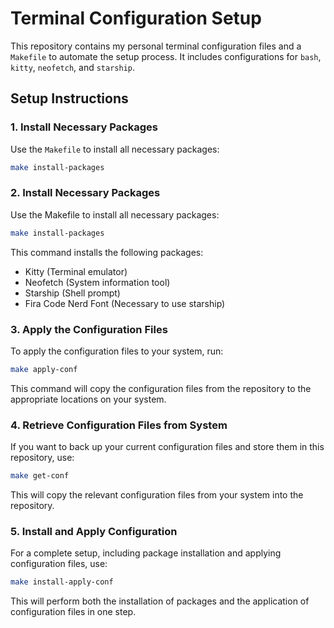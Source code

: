 # Terminal Configuration Setup

This repository contains my personal terminal configuration files and a `Makefile` to automate the setup process. It includes configurations for `bash`, `kitty`, `neofetch`, and `starship`.


## Setup Instructions

### 1. Install Necessary Packages

Use the `Makefile` to install all necessary packages:

```bash
make install-packages
```
### 2. Install Necessary Packages

Use the Makefile to install all necessary packages:

```bash
make install-packages
```

This command installs the following packages:

* Kitty (Terminal emulator)
* Neofetch (System information tool)
* Starship (Shell prompt)
* Fira Code Nerd Font (Necessary to use starship)

### 3. Apply the Configuration Files

To apply the configuration files to your system, run:

```bash
make apply-conf
```

This command will copy the configuration files from the repository to the appropriate locations on your system.
### 4. Retrieve Configuration Files from System

If you want to back up your current configuration files and store them in this repository, use:

```bash
make get-conf
```

This will copy the relevant configuration files from your system into the repository.
### 5. Install and Apply Configuration

For a complete setup, including package installation and applying configuration files, use:

```bash
make install-apply-conf
```

This will perform both the installation of packages and the application of configuration files in one step.